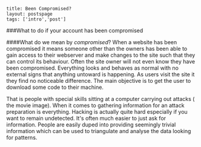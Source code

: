 ```
title: Been Compromised?
layout: postspage
tags: ['intro','post']

```
###What to do if your account has been compromised

####What do we mean by *compromised*?
When a website has been compromised it means someone other than the owners has been able to gain access to their webserver and make changes to the site such that they can control its behaviour.
Often the site owner will not even know they have been compromised. Everything looks and behaves as normal with no external signs that anything untoward is happening. As users visit the site it they find no noticeable difference. The main objective is to get the user to download some code to their machine. 

That is people with special skills sitting at a computer carrying out attacks ( the movie image).
When it comes to gathering information for an attack preparation is everything. Hacking is actually quite hard especially if you want to remain undetected. It's often much easier to just ask for information. People are easily duped into providing seemingly trivial information which can be used to triangulate and analyse the data looking for patterns.